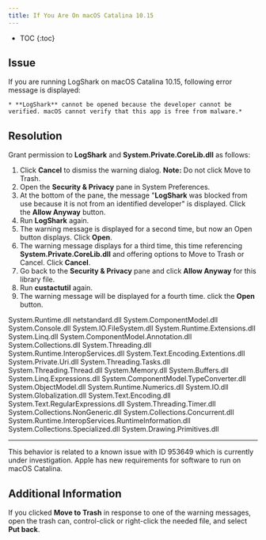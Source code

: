 ```yaml
---
title: If You Are On macOS Catalina 10.15
---
```


* TOC
{:toc}

Issue
-------------------

If you are running LogShark on macOS Catalina 10.15, following error message is displayed:

    * **LogShark** cannot be opened because the developer cannot be verified. macOS cannot verify that this app is free from malware.*


Resolution
----------
Grant permission to **LogShark** and **System.Private.CoreLib.dll** as follows:
1. Click **Cancel** to dismiss the warning dialog.
**Note:** Do not click Move to Trash.
1. Open the **Security & Privacy** pane in System Preferences.
1. At the bottom of the pane, the message "**LogShark** was blocked from use because it is not from an identified developer" is displayed. Click the **Allow Anyway** button.
1. Run **LogShark** again.
1. The warning message is displayed for a second time, but now an Open button displays. Click **Open**.
1. The warning message displays for a third time, this time referencing **System.Private.CoreLib.dll** and offering options to Move to Trash or Cancel. Click **Cancel**.
1. Go back to the **Security & Privacy** pane and click **Allow Anyway** for this library file.
1. Run **custactutil** again. 
1. The warning message will be displayed for a fourth time. click the **Open** button.

System.Runtime.dll
netstandard.dll
System.ComponentModel.dll
System.Console.dll
System.IO.FileSystem.dll
System.Runtime.Extensions.dll
System.Linq.dll
System.ComponentModel.Annotation.dll
System.Collections.dll
System.Threading.dll
System.Runtime.InteropServices.dll
System.Text.Encoding.Extentions.dll
System.Private.Uri.dll
System.Threading.Tasks.dll
System.Threading.Thread.dll
System.Memory.dll
System.Buffers.dll
System.Linq.Expressions.dll
System.ComponentModel.TypeConverter.dll
System.ObjectModel.dll
System.Runtime.Numerics.dll
System.IO.dll
System.Globalization.dll
System.Text.Encoding.dll
System.Text.RegularExpressions.dll
System.Threading.Timer.dll
System.Collections.NonGeneric.dll
System.Collections.Concurrent.dll
System.Runtime.InteropServices.RuntimeInformation.dll
System.Collections.Specialized.dll
System.Drawing.Primitives.dll

-----
This behavior is related to a known issue with ID 953649 which is currently under investigation. 
Apple has new requirements for software to run on macOS Catalina.

Additional Information
----------------------
If you clicked **Move to Trash** in response to one of the warning messages, open the trash can, control-click or right-click the needed file, and select **Put back**.